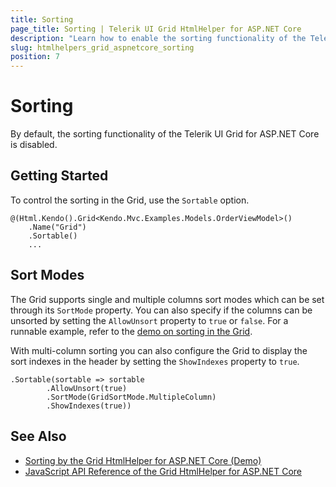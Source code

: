 ```yaml
---
title: Sorting
page_title: Sorting | Telerik UI Grid HtmlHelper for ASP.NET Core
description: "Learn how to enable the sorting functionality of the Telerik UI Grid for ASP.NET Core."
slug: htmlhelpers_grid_aspnetcore_sorting
position: 7
---
```


# Sorting

By default, the sorting functionality of the Telerik UI Grid for ASP.NET Core is disabled.

## Getting Started

To control the sorting in the Grid, use the `Sortable` option.

    @(Html.Kendo().Grid<Kendo.Mvc.Examples.Models.OrderViewModel>()
        .Name("Grid")
        .Sortable()
        ...

## Sort Modes

The Grid supports single and multiple columns sort modes which can be set through its `SortMode` property. You can also specify if the columns can be unsorted by setting the `AllowUnsort` property to `true` or `false`. For a runnable example, refer to the [demo on sorting in the Grid](https://demos.telerik.com/aspnet-core/grid/sorting).

With multi-column sorting you can also configure the Grid to display the sort indexes in the header by setting the `ShowIndexes` property to `true`.

    .Sortable(sortable => sortable
            .AllowUnsort(true)
            .SortMode(GridSortMode.MultipleColumn)
            .ShowIndexes(true))

## See Also

* [Sorting by the Grid HtmlHelper for ASP.NET Core (Demo)](https://demos.telerik.com/aspnet-core/grid/sorting)
* [JavaScript API Reference of the Grid HtmlHelper for ASP.NET Core](/api/grid)
